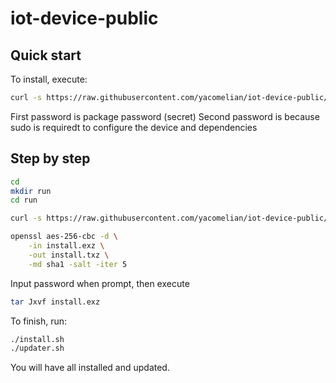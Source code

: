 # iot-device-public


## Quick start
To install, execute:

```bash
curl -s https://raw.githubusercontent.com/yacomelian/iot-device-public/main/install.sh | bash
```
First password is package password (secret)
Second password is because sudo is requiredt to configure the device and dependencies


## Step by step

```bash
cd
mkdir run
cd run

curl -s https://raw.githubusercontent.com/yacomelian/iot-device-public/main/install.exz --output install.exz

openssl aes-256-cbc -d \
    -in install.exz \
    -out install.txz \
    -md sha1 -salt -iter 5
```

Input password when prompt, then execute

```bash
tar Jxvf install.exz
```

To finish, run:

```bash
./install.sh
./updater.sh
```

You will have all installed and updated.